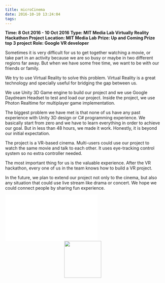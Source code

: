 ```yaml
---
title: microCinema
date: 2016-10-10 13:24:04
tags:
---
```


**Time: 8 Oct 2016 - 10 Oct 2016**
**Type: MIT Media Lab Virtually Reality Hackathon Project**
**Location: MIT Media Lab**
**Prize: Up and Coming Prize top 3 project**
**Role: Google VR developer**

Sometimes it is very difficult for us to get together watching a movie, or take part in an activity because we are so busy or maybe in two different regions far away. But when we have some free time, we want to be with our friends or family.

We try to use Virtual Reality to solve this problem. Virtual Reality is a great technology and specially useful for bridging the gap between us.

We use Unity 3D Game engine to build our project and we use Google Daydream Headset to test and load our project. Inside the project, we use Photon Realtime for multiplayer game implementation.

The biggest problem we have met is that none of us have any past experience with Unity 3D design or C# programming experience. We basically start from zero and we have to learn everything in order to achieve our goal. But in less than 48 hours, we made it work. Honestly, it is beyond our initial expectation.

The project is a VR-based cinema. Multi-users could use our project to watch the same movie and talk to each other. It uses eye-tracking control system so no extra controller needed.

The most important thing for us is the valuable experience. After the VR hackathon, every one of us in the team knows how to build a VR project.

In the future, we plan to extend our project not only to the cinema, but also any situation that could use live stream like drama or concert. We hope we could connect people by sharing fun experience.

<iframe src="//player.bilibili.com/player.html?aid=711029299&bvid=BV12D4y1D7mj&cid=203946630&page=1" scrolling="no" border="0" frameborder="no" framespacing="0" allowfullscreen="true" title=" RealityVirtually Hackathon 2016 microCinema Demo Video"> </iframe> 

<div align="center">
<img src="https://s1.ax1x.com/2020/06/19/NKxBVA.jpg" height="120px">   
</div>